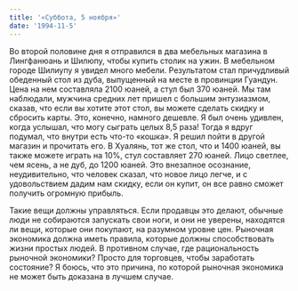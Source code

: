 ```yaml
---
title: '«Суббота, 5 ноября»'
date: '1994-11-5'
---
```


Во второй половине дня я отправился в два мебельных магазина в Лингфанюань и Шилюпу, чтобы купить столик на ужин. В мебельном городе Шилиупу я увидел много мебели. Результатом стал причудливый обеденный стол из дуба, выпущенный на месте в провинции Гуандун. Цена на нем составляла 2100 юаней, а стул был 370 юаней. Мы там наблюдали, мужчина средних лет пришел с большим энтузиазмом, сказав, что если вы хотите этот стол, вы можете сделать скидку и сбросить карты. Это, конечно, намного дешевле. Я был очень удивлен, когда услышал, что могу сыграть целых 8,5 раза! Тогда я вдруг подумал, что внутри есть что-то «кошка». Я решил пойти в другой магазин и прочитать его. В Хуалянь, тот же стол, что и 1400 юаней, вы также можете играть на 10%, стул составляет 270 юаней. Лицо светлее, чем ясень, а не дуб, до 1200 юаней. Это внезапное осознание, неудивительно, что человек сказал, что новое лицо легче, и с удовольствием дадим нам скидку, если он купит, он все равно сможет получить огромную прибыль.

Такие вещи должны управляться. Если продавцы это делают, обычные люди не собираются запускать свои ноги, и они не уверены, находятся ли вещи, которые они покупают, на разумном уровне цен. Рыночная экономика должна иметь правила, которые должны способствовать жизни простых людей. В противном случае, где рациональность рыночной экономики? Просто для торговцев, чтобы заработать состояние? Я боюсь, что это причина, по которой рыночная экономика не может быть доказана в лучшем случае.

